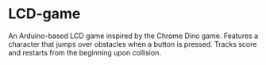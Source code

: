# LCD-game
An Arduino-based LCD game inspired by the Chrome Dino game. Features a character that jumps over obstacles when a button is pressed. Tracks score and restarts from the beginning upon collision. 
